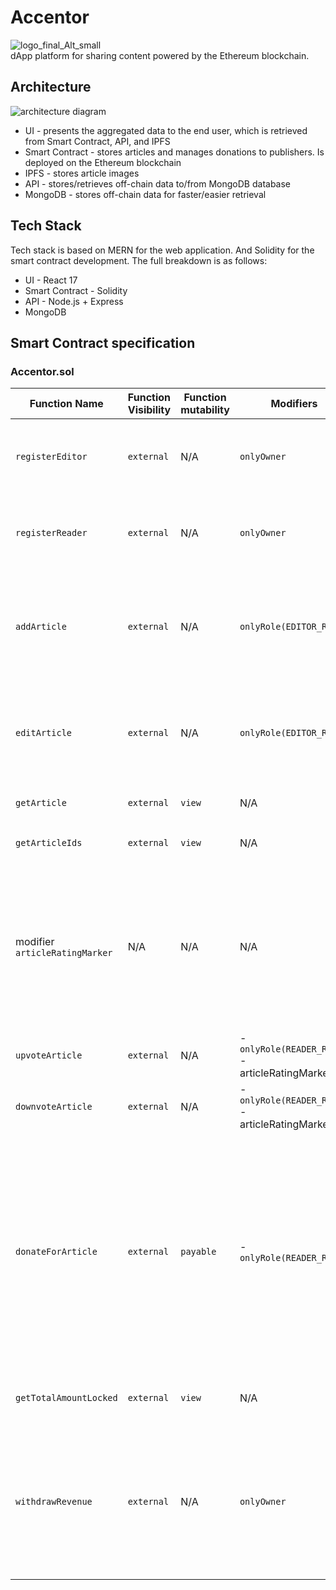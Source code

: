 # Accentor
![logo_final_Alt_small](https://user-images.githubusercontent.com/3188163/130112750-872b9eaa-073c-4c90-9268-a144ffc3065b.png) <br/>
dApp platform for sharing content powered by the Ethereum blockchain.

## Architecture
![architecture diagram](https://user-images.githubusercontent.com/3188163/130240496-2753d3cd-c6b5-48b5-b913-2b00edd77b27.png)

* UI - presents the aggregated data to the end user, which is retrieved from Smart Contract, API, and IPFS
* Smart Contract - stores articles and manages donations to publishers. Is deployed on the Ethereum blockchain
* IPFS - stores article images
* API - stores/retrieves off-chain data to/from MongoDB database
* MongoDB - stores off-chain data for faster/easier retrieval

## Tech Stack
Tech stack is based on MERN for the web application. And Solidity for the smart contract development. The full breakdown is as follows:
* UI - React 17
* Smart Contract - Solidity
* API - Node.js + Express
* MongoDB

## Smart Contract specification

### Accentor.sol
|Function Name | Function Visibility | Function mutability | Modifiers | Parameters/Return value | Action - Notes |
|--------------|---------------------|----------------------------------|-----------|------------|----------------|
| `registerEditor` | `external`      | N/A           | `onlyOwner` | - `address editorAddres`<br/> | - registers the address as Editor user<br/> - emits an `EditorRegistered` event | 
| `registerReader` | `external`      | N/A           | `onlyOwner` | - `address readerAddres` | - registers the address as Reader user<br/> - emits a `ReaderRegistered` event |
| `addArticle`     | `external`      | N/A           | `onlyRole(EDITOR_ROLE)` | - `string memory articleText` | - increments the `articleIdCounter`<br/>- inserts new `Article` object in the `articles` array<br />- emits an `ArticleAdded` event |
| `editArticle`    | `external`      | N/A           | `onlyRole(EDITOR_ROLE)` | - `uint256 id`<br/>- `string memory articleText` | - checks if `msg.sender` is the article creator<br/>- updates the `Article` object<br/>- emits an `ArticleEdited` event |
| `getArticle`     | `external`      | `view`        | N/A         | - `uint256 id`<br/>- returns `string memory` | - returns the the article text by ID |
| `getArticleIds`  | `external`      | `view`        | N/A         | - returns `uint256[] memory` | - returns the array of article IDs |
| modifier `articleRatingMarker` | N/A      | N/A        | N/A         | - `uint256 id` | - checks if an article with given ID is found<br/>- checks if user has already voted for this article<br/>- executes function body (`_`)<br/>- marks `msg.sender` as voted for a given article |
| `upvoteArticle`  | `external`      | N/A        | - `onlyRole(READER_ROLE)`<br/> - articleRatingMarker(id) | - `uint256 id` | - increments votes count for a given article |
| `downvoteArticle`| `external`      | N/A        | - `onlyRole(READER_ROLE)`<br/> - articleRatingMarker(id) | - `uint256 id` | - decrements votes count for a given article |
|`donateForArticle`| `external`      | `payable`  | - `onlyRole(READER_ROLE)` | - `uint256 id` | - checks if article with such ID exists<br/>- ensures that passed ETH amount is greater than the `DONATION_FEE` constant<br/>- ensures that the `msg.sender` is not the article author<br/>- sends the difference between sent ETH and `DONATION_FEE` to the article author |
|`getTotalAmountLocked`| `external`  | `view`     | N/A            | - returns `uint256` | - returns the total amount currently locked in smart contract
|`withdrawRevenue`     | `external`  | N/A        | `onlyOwner`    | - `uint256 amount`  | - ensures the required amount is <= than the currently locked amount<br/>- transfers the specified amount to contract owner<br/>- ensures transfer succeeded
